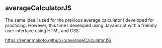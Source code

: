 ## averageCalculatorJS

The same idea I used for the previous average calculator I developed for practicing. However, this time I developed using JavaScript with a friendly user interface using HTML and CSS.

https://renanmakoto.github.io/averageCalculatorJS/
